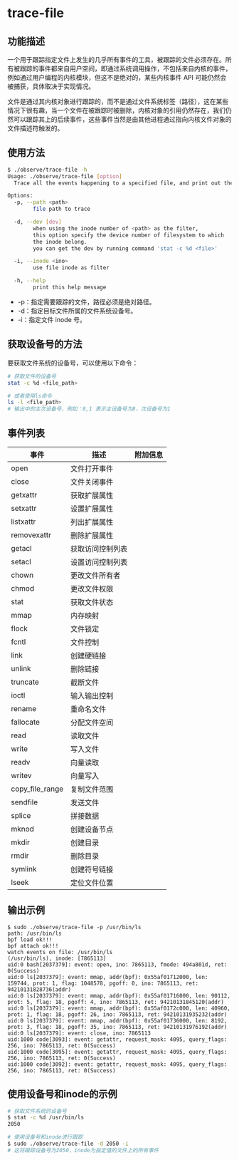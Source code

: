 # trace-file

## 功能描述

一个用于跟踪指定文件上发生的几乎所有事件的工具，被跟踪的文件必须存在。所有被跟踪的事件都来自用户空间，即通过系统调用操作，不包括来自内核的事件，例如通过用户编程的内核模块，但这不是绝对的，某些内核事件 API 可能仍然会被捕获，具体取决于实现情况。

文件是通过其内核对象进行跟踪的，而不是通过文件系统标签（路径），这在某些情况下很有趣，当一个文件在被跟踪时被删除，内核对象的引用仍然存在，我们仍然可以跟踪其上的后续事件，这些事件当然是由其他进程通过指向内核文件对象的文件描述符触发的。

## 使用方法

```bash
$ ./observe/trace-file -h
Usage: ./observe/trace-file [option]
  Trace all the events happening to a specified file, and print out the event details

Options:
  -p, --path <path>
        file path to trace

  -d, --dev [dev]
        when using the inode number of <path> as the filter,
        this option specify the device number of filesystem to which
        the inode belong.
        you can get the dev by running command 'stat -c %d <file>'

  -i, --inode <ino>
        use file inode as filter

  -h, --help 
        print this help message
```

- -p：指定需要跟踪的文件，路径必须是绝对路径。
- -d：指定目标文件所属的文件系统设备号。
- -i：指定文件 inode 号。

## 获取设备号的方法

要获取文件系统的设备号，可以使用以下命令：

```bash
# 获取文件的设备号
stat -c %d <file_path>

# 或者使用ls命令
ls -l <file_path>
# 输出中的主次设备号，例如：8,1 表示主设备号为8，次设备号为1
```

## 事件列表

| 事件              | 描述           | 附加信息 |
| ----------------- | -------------- | -------- |
| open              | 文件打开事件   |          |
| close             | 文件关闭事件   |          |
| getxattr          | 获取扩展属性   |          |
| setxattr          | 设置扩展属性   |          |
| listxattr         | 列出扩展属性   |          |
| removexattr       | 删除扩展属性   |          |
| getacl            | 获取访问控制列表 |          |
| setacl            | 设置访问控制列表 |          |
| chown             | 更改文件所有者 |          |
| chmod             | 更改文件权限   |          |
| stat              | 获取文件状态   |          |
| mmap              | 内存映射       |          |
| flock             | 文件锁定       |          |
| fcntl             | 文件控制       |          |
| link              | 创建硬链接     |          |
| unlink            | 删除链接       |          |
| truncate          | 截断文件       |          |
| ioctl             | 输入输出控制   |          |
| rename            | 重命名文件     |          |
| fallocate         | 分配文件空间   |          |
| read              | 读取文件       |          |
| write             | 写入文件       |          |
| readv             | 向量读取       |          |
| writev            | 向量写入       |          |
| copy_file_range   | 复制文件范围   |          |
| sendfile          | 发送文件       |          |
| splice            | 拼接数据       |          |
| mknod             | 创建设备节点   |          |
| mkdir             | 创建目录       |          |
| rmdir             | 删除目录       |          |
| symlink           | 创建符号链接   |          |
| lseek             | 定位文件位置   |          |

## 输出示例

```
$ sudo ./observe/trace-file -p /usr/bin/ls
path: /usr/bin/ls
bpf load ok!!!
bpf attach ok!!!
watch events on file: /usr/bin/ls
(/usr/bin/ls), inode: [7865113]
uid:0 bash[2037379]: event: open, ino: 7865113, fmode: 494a801d, ret: 0(Success)
uid:0 ls[2037379]: event: mmap, addr(bpf): 0x55af01712000, len: 159744, prot: 1, flag: 1048578, pgoff: 0, ino: 7865113, ret: 94210131828736(addr)
uid:0 ls[2037379]: event: mmap, addr(bpf): 0x55af01716000, len: 90112, prot: 5, flag: 18, pgoff: 4, ino: 7865113, ret: 94210131845120(addr)
uid:0 ls[2037379]: event: mmap, addr(bpf): 0x55af0172c000, len: 40960, prot: 1, flag: 18, pgoff: 26, ino: 7865113, ret: 94210131935232(addr)
uid:0 ls[2037379]: event: mmap, addr(bpf): 0x55af01736000, len: 8192, prot: 3, flag: 18, pgoff: 35, ino: 7865113, ret: 94210131976192(addr)
uid:0 ls[2037379]: event: close, ino: 7865113
uid:1000 code[3093]: event: getattr, request_mask: 4095, query_flags: 256, ino: 7865113, ret: 0(Success)
uid:1000 code[3095]: event: getattr, request_mask: 4095, query_flags: 256, ino: 7865113, ret: 0(Success)
uid:1000 code[3092]: event: getattr, request_mask: 4095, query_flags: 256, ino: 7865113, ret: 0(Success)
```

## 使用设备号和inode的示例

```bash
# 获取文件系统的设备号
$ stat -c %d /usr/bin/ls
2050

# 使用设备号和inode进行跟踪
$ sudo ./observe/trace-file -d 2050 -i
# 这将跟踪设备号为2050，inode为指定值的文件上的所有事件
```
